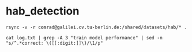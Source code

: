 # hab_detection


`rsync -v -r conrad@galilei.cv.tu-berlin.de:/shared/datasets/hab/* .`

`cat log.txt | grep -A 3 "train model performance" | sed -n "s/^.*correct: \([[:digit:]]\)/\1/p"`
